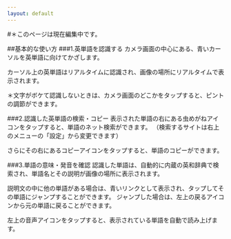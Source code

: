 ```yaml
---
layout: default
---
```

#＊このページは現在編集中です。

##基本的な使い方
###1.英単語を認識する
カメラ画面の中心にある、青いカーソルを英単語に向けてかざします。

カーソル上の英単語はリアルタイムに認識され、画像の場所にリアルタイムで表示されます。

＊文字がボケて認識しないときは、カメラ画面のどこかをタップすると、ピントの調節ができます。

###2.認識した英単語の検索・コピー
表示された単語の右にある虫めがねアイコンをタップすると、単語のネット検索ができます。
（検索するサイトは右上のメニューの「設定」から変更できます）

さらにその右にあるコピーアイコンをタップすると、単語のコピーができます。

###3.単語の意味・発音を確認
認識した単語は、自動的に内蔵の英和辞典で検索され、単語名とその説明が画像の場所に表示されます。

説明文の中に他の単語がある場合は、青いリンクとして表示され、タップしてその単語にジャンプすることができます。
ジャンプした場合は、左上の戻るアイコンから元の単語に戻ることができます。

左上の音声アイコンをタップすると、表示されている単語を自動で読み上げます。
